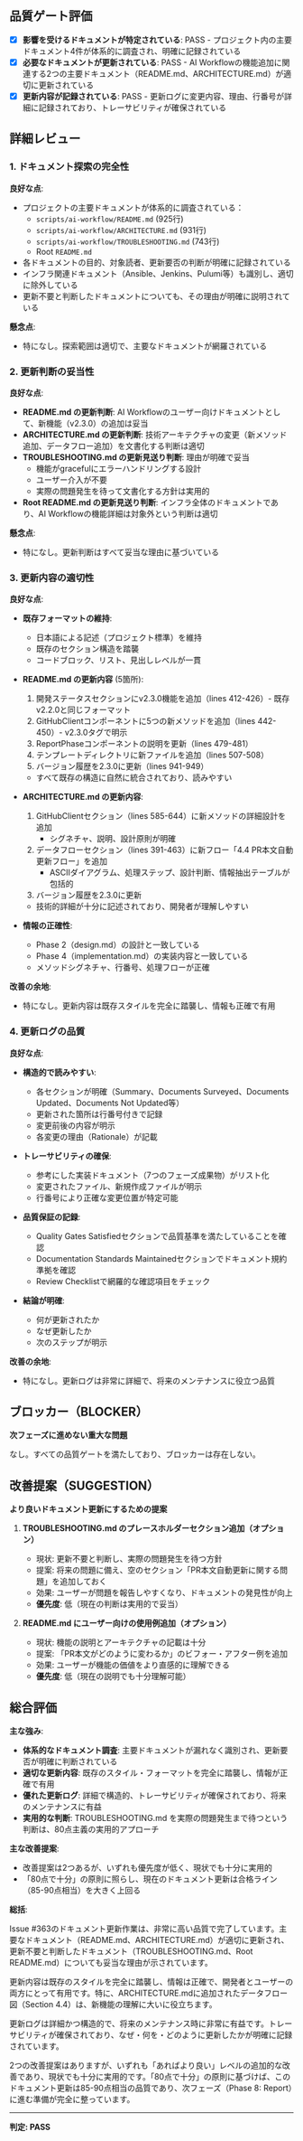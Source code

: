 ## 品質ゲート評価

- [x] **影響を受けるドキュメントが特定されている**: PASS - プロジェクト内の主要ドキュメント4件が体系的に調査され、明確に記録されている
- [x] **必要なドキュメントが更新されている**: PASS - AI Workflowの機能追加に関連する2つの主要ドキュメント（README.md、ARCHITECTURE.md）が適切に更新されている
- [x] **更新内容が記録されている**: PASS - 更新ログに変更内容、理由、行番号が詳細に記録されており、トレーサビリティが確保されている

## 詳細レビュー

### 1. ドキュメント探索の完全性

**良好な点**:
- プロジェクトの主要ドキュメントが体系的に調査されている：
  - `scripts/ai-workflow/README.md` (925行)
  - `scripts/ai-workflow/ARCHITECTURE.md` (931行)
  - `scripts/ai-workflow/TROUBLESHOOTING.md` (743行)
  - Root `README.md`
- 各ドキュメントの目的、対象読者、更新要否の判断が明確に記録されている
- インフラ関連ドキュメント（Ansible、Jenkins、Pulumi等）も識別し、適切に除外している
- 更新不要と判断したドキュメントについても、その理由が明確に説明されている

**懸念点**:
- 特になし。探索範囲は適切で、主要なドキュメントが網羅されている

### 2. 更新判断の妥当性

**良好な点**:
- **README.md の更新判断**: AI Workflowのユーザー向けドキュメントとして、新機能（v2.3.0）の追加は妥当
- **ARCHITECTURE.md の更新判断**: 技術アーキテクチャの変更（新メソッド追加、データフロー追加）を文書化する判断は適切
- **TROUBLESHOOTING.md の更新見送り判断**: 理由が明確で妥当
  - 機能がgracefulにエラーハンドリングする設計
  - ユーザー介入が不要
  - 実際の問題発生を待って文書化する方針は実用的
- **Root README.md の更新見送り判断**: インフラ全体のドキュメントであり、AI Workflowの機能詳細は対象外という判断は適切

**懸念点**:
- 特になし。更新判断はすべて妥当な理由に基づいている

### 3. 更新内容の適切性

**良好な点**:
- **既存フォーマットの維持**:
  - 日本語による記述（プロジェクト標準）を維持
  - 既存のセクション構造を踏襲
  - コードブロック、リスト、見出しレベルが一貫
  
- **README.md の更新内容** (5箇所):
  1. 開発ステータスセクションにv2.3.0機能を追加（lines 412-426）- 既存v2.2.0と同じフォーマット
  2. GitHubClientコンポーネントに5つの新メソッドを追加（lines 442-450）- v2.3.0タグで明示
  3. ReportPhaseコンポーネントの説明を更新（lines 479-481）
  4. テンプレートディレクトリに新ファイルを追加（lines 507-508）
  5. バージョン履歴を2.3.0に更新（lines 941-949）
  - すべて既存の構造に自然に統合されており、読みやすい

- **ARCHITECTURE.md の更新内容**:
  1. GitHubClientセクション（lines 585-644）に新メソッドの詳細設計を追加
     - シグネチャ、説明、設計原則が明確
  2. データフローセクション（lines 391-463）に新フロー「4.4 PR本文自動更新フロー」を追加
     - ASCIIダイアグラム、処理ステップ、設計判断、情報抽出テーブルが包括的
  3. バージョン履歴を2.3.0に更新
  - 技術的詳細が十分に記述されており、開発者が理解しやすい

- **情報の正確性**:
  - Phase 2（design.md）の設計と一致している
  - Phase 4（implementation.md）の実装内容と一致している
  - メソッドシグネチャ、行番号、処理フローが正確

**改善の余地**:
- 特になし。更新内容は既存スタイルを完全に踏襲し、情報も正確で有用

### 4. 更新ログの品質

**良好な点**:
- **構造的で読みやすい**:
  - 各セクションが明確（Summary、Documents Surveyed、Documents Updated、Documents Not Updated等）
  - 更新された箇所は行番号付きで記録
  - 変更前後の内容が明示
  - 各変更の理由（Rationale）が記載

- **トレーサビリティの確保**:
  - 参考にした実装ドキュメント（7つのフェーズ成果物）がリスト化
  - 変更されたファイル、新規作成ファイルが明示
  - 行番号により正確な変更位置が特定可能

- **品質保証の記録**:
  - Quality Gates Satisfiedセクションで品質基準を満たしていることを確認
  - Documentation Standards Maintainedセクションでドキュメント規約準拠を確認
  - Review Checklistで網羅的な確認項目をチェック

- **結論が明確**:
  - 何が更新されたか
  - なぜ更新したか
  - 次のステップが明示

**改善の余地**:
- 特になし。更新ログは非常に詳細で、将来のメンテナンスに役立つ品質

## ブロッカー（BLOCKER）

**次フェーズに進めない重大な問題**

なし。すべての品質ゲートを満たしており、ブロッカーは存在しない。

## 改善提案（SUGGESTION）

**より良いドキュメント更新にするための提案**

1. **TROUBLESHOOTING.md のプレースホルダーセクション追加（オプション）**
   - 現状: 更新不要と判断し、実際の問題発生を待つ方針
   - 提案: 将来の問題に備え、空のセクション「PR本文自動更新に関する問題」を追加しておく
   - 効果: ユーザーが問題を報告しやすくなり、ドキュメントの発見性が向上
   - **優先度**: 低（現在の判断は実用的で妥当）

2. **README.md にユーザー向けの使用例追加（オプション）**
   - 現状: 機能の説明とアーキテクチャの記載は十分
   - 提案: 「PR本文がどのように変わるか」のビフォー・アフター例を追加
   - 効果: ユーザーが機能の価値をより直感的に理解できる
   - **優先度**: 低（現在の説明でも十分理解可能）

## 総合評価

**主な強み**:
- **体系的なドキュメント調査**: 主要ドキュメントが漏れなく識別され、更新要否が明確に判断されている
- **適切な更新内容**: 既存のスタイル・フォーマットを完全に踏襲し、情報が正確で有用
- **優れた更新ログ**: 詳細で構造的、トレーサビリティが確保されており、将来のメンテナンスに有益
- **実用的な判断**: TROUBLESHOOTING.md を実際の問題発生まで待つという判断は、80点主義の実用的アプローチ

**主な改善提案**:
- 改善提案は2つあるが、いずれも優先度が低く、現状でも十分に実用的
- 「80点で十分」の原則に照らし、現在のドキュメント更新は合格ライン（85-90点相当）を大きく上回る

**総括**:

Issue #363のドキュメント更新作業は、非常に高い品質で完了しています。主要なドキュメント（README.md、ARCHITECTURE.md）が適切に更新され、更新不要と判断したドキュメント（TROUBLESHOOTING.md、Root README.md）についても妥当な理由が示されています。

更新内容は既存のスタイルを完全に踏襲し、情報は正確で、開発者とユーザーの両方にとって有用です。特に、ARCHITECTURE.mdに追加されたデータフロー図（Section 4.4）は、新機能の理解に大いに役立ちます。

更新ログは詳細かつ構造的で、将来のメンテナンス時に非常に有益です。トレーサビリティが確保されており、なぜ・何を・どのように更新したかが明確に記録されています。

2つの改善提案はありますが、いずれも「あればより良い」レベルの追加的な改善であり、現状でも十分に実用的です。「80点で十分」の原則に基づけば、このドキュメント更新は85-90点相当の品質であり、次フェーズ（Phase 8: Report）に進む準備が完全に整っています。

---
**判定: PASS**